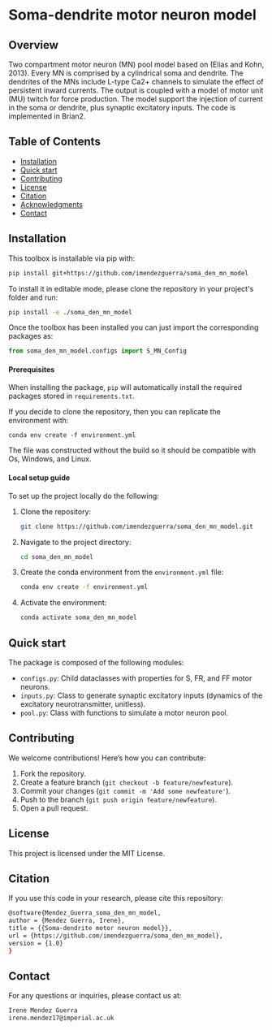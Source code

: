 # Soma-dendrite motor neuron model

## Overview 
Two compartment motor neuron (MN) pool model based on (Elias and Kohn, 2013). Every MN is comprised by a cylindrical soma and dendrite. The dendrites of the MNs include L-type Ca2+ channels to simulate the effect of persistent inward currents. The output is coupled with a model of motor unit (MU) twitch for force production. The model support the injection of current in the soma or dendrite, plus synaptic excitatory inputs. The code is implemented in Brian2.  

## Table of Contents
- [Installation](#installation)
- [Quick start](#quickstart)
- [Contributing](#contributing)
- [License](#license)
- [Citation](#citation)
- [Acknowledgments](#acknowledgments)
- [Contact](#contact)

## Installation 
This toolbox is installable via pip with:
```sh
pip install git+https://github.com/imendezguerra/soma_den_mn_model
```

To install it in editable mode, please clone the repository in your project's folder and run:
```sh
pip install -e ./soma_den_mn_model
```
Once the toolbox has been installed you can just import the corresponding packages as:
```python
from soma_den_mn_model.configs import S_MN_Config
```
#### Prerequisites
When installing the package, `pip` will automatically install the required packages stored in `requirements.txt`. 

If you decide to clone the repository, then you can replicate the environment with:
```
conda env create -f environment.yml
```
The file was constructed without the build so it should be compatible with Os, Windows, and Linux.

#### Local setup guide
To set up the project locally do the following:

1. Clone the repository:
    ```sh
    git clone https://github.com/imendezguerra/soma_den_mn_model.git
    ```
2. Navigate to the project directory:
    ```sh
    cd soma_den_mn_model
    ```
3. Create the conda environment from the `environment.yml` file:
    ```sh
    conda env create -f environment.yml
    ```
4. Activate the environment:
    ```sh
    conda activate soma_den_mn_model
    ```

## Quick start 
The package is composed of the following modules:
- `configs.py`: Child dataclasses with properties for S, FR, and FF motor neurons.
- `inputs.py`: Class to generate synaptic excitatory inputs (dynamics of the excitatory neurotransmitter, unitless).
- `pool.py`: Class with functions to simulate a motor neuron pool.


## Contributing
We welcome contributions! Here’s how you can contribute:

1. Fork the repository.
2. Create a feature branch (`git checkout -b feature/newfeature`).
3. Commit your changes (`git commit -m 'Add some newfeature'`).
4. Push to the branch (`git push origin feature/newfeature`).
5. Open a pull request.

## License
This project is licensed under the MIT License.

## Citation

If you use this code in your research, please cite this repository:

```sh
@software{Mendez_Guerra_soma_den_mn_model,
author = {Mendez Guerra, Irene},
title = {{Soma-dendrite motor neuron model}},
url = {https://github.com/imendezguerra/soma_den_mn_model},
version = {1.0}
}
```
## Contact

For any questions or inquiries, please contact us at:
```sh
Irene Mendez Guerra
irene.mendez17@imperial.ac.uk
```